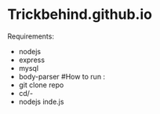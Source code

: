 # Trickbehind.github.io
Requirements:
- nodejs
- express
- mysql
- body-parser
#How to run :
- git clone repo
- cd/-
- nodejs inde.js

